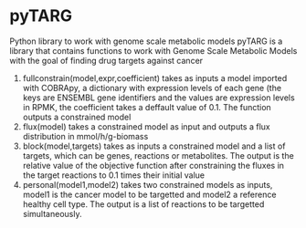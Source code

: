 # pyTARG
Python library to work with genome scale metabolic models
pyTARG is a library that contains functions to work with Genome Scale Metabolic Models with the goal of finding drug targets against cancer
1. fullconstrain(model,expr,coefficient) takes as inputs a model imported with COBRApy, a dictionary with expression levels of each gene (the keys are ENSEMBL
gene identifiers and the values are expression levels in RPMK, the coefficient takes a deffault value of 0.1. The function outputs a constrained model
2. flux(model) takes a constrained model as input and outputs a flux distribution in mmol/h/g-biomass
3. block(model,targets) takes as inputs a constrained model and a list of targets, which can be genes, reactions or metabolites. The output is the relative value of
the objective function after constraining the fluxes in the target reactions to 0.1 times their initial value
4. personal(model1,model2) takes two constrained models as inputs, model1 is the cancer model to be targetted and model2 a reference healthy cell type. The output
is a list of reactions to be targetted simultaneously.
